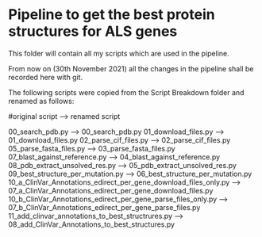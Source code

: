 # Pipeline to get the best protein structures for ALS genes

This folder will contain all my scripts which are used in the pipeline.

From now on (30th November 2021) all the changes in the pipeline shall be recorded here with git.




The following scripts were copied from the Script Breakdown folder and renamed as follows:

#original script 													--> renamed script

00_search_pdb.py 													--> 00_search_pdb.py
01_download_files.py 												--> 01_download_files.py
02_parse_cif_files.py 												--> 02_parse_cif_files.py
05_parse_fasta_files.py 											--> 03_parse_fasta_files.py
07_blast_against_reference.py 										--> 04_blast_against_reference.py
08_pdb_extract_unsolved_res.py 										--> 05_pdb_extract_unsolved_res.py
09_best_structure_per_mutation.py 									--> 06_best_structure_per_mutation.py
10_a_ClinVar_Annotations_edirect_per_gene_download_files_only.py  	--> 07_a_ClinVar_Annotations_edirect_per_gene_download_files.py
10_b_ClinVar_Annotations_edirect_per_gene_parse_files_only.py 		--> 07_b_ClinVar_Annotations_edirect_per_gene_parse_files.py
11_add_clinvar_annotations_to_best_structrures.py 					--> 08_add_ClinVar_Annotations_to_best_structures.py
